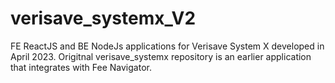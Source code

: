 # verisave_systemx_V2
FE ReactJS and BE NodeJs applications for Verisave System X developed in April 2023.  Origitnal verisave_systemx repository is an earlier application that integrates with Fee Navigator.  
